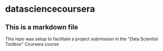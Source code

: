 # datasciencecoursera
## This is a markdown file
This repo was setup to facilitate a project submission in the "Data Scientist Toolbox" Coursera course
